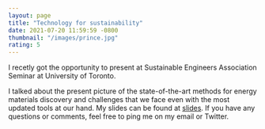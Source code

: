 ```yaml
---
layout: page
title: "Technology for sustainability"
date: 2021-07-20 11:59:59 -0800
thumbnail: "/images/prince.jpg"
rating: 5
---
```


I recetly got the opportunity to present at Sustainable Engineers Association Seminar at University of Toronto. 

I talked about the present picture of the state-of-the-art methods for energy materials discovery and challenges that we face even with the most updated tools at our hand. My slides can be found at [slides](sustainability_talk.pdf). If you have any questions or comments, feel free to ping me on my email or Twitter. 
